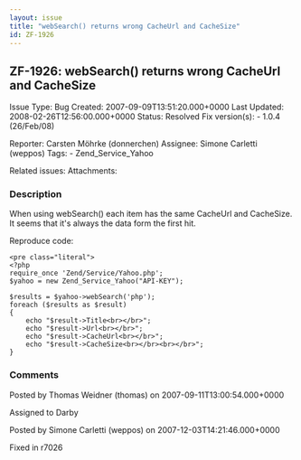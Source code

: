 ```yaml
---
layout: issue
title: "webSearch() returns wrong CacheUrl and CacheSize"
id: ZF-1926
---
```


ZF-1926: webSearch() returns wrong CacheUrl and CacheSize
---------------------------------------------------------

 Issue Type: Bug Created: 2007-09-09T13:51:20.000+0000 Last Updated: 2008-02-26T12:56:00.000+0000 Status: Resolved Fix version(s): - 1.0.4 (26/Feb/08)
 
 Reporter:  Carsten Möhrke (donnerchen)  Assignee:  Simone Carletti (weppos)  Tags: - Zend\_Service\_Yahoo
 
 Related issues: 
 Attachments: 
### Description

When using webSearch() each item has the same CacheUrl and CacheSize. It seems that it's always the data form the first hit.

Reproduce code:

 
    <pre class="literal">
    <?php
    require_once 'Zend/Service/Yahoo.php';
    $yahoo = new Zend_Service_Yahoo("API-KEY");
    
    $results = $yahoo->webSearch('php');
    foreach ($results as $result) 
    {
        echo "$result->Title<br></br>";
        echo "$result->Url<br></br>";
        echo "$result->CacheUrl<br></br>";
        echo "$result->CacheSize<br></br><br></br>";
    }    
    


 

 

### Comments

Posted by Thomas Weidner (thomas) on 2007-09-11T13:00:54.000+0000

Assigned to Darby

 

 

Posted by Simone Carletti (weppos) on 2007-12-03T14:21:46.000+0000

Fixed in r7026

 

 